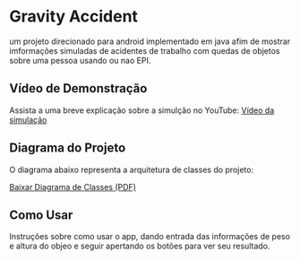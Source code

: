 # Gravity Accident

um projeto direcionado para android implementado em java afim de mostrar imformações simuladas de acidentes de trabalho com quedas de objetos sobre uma pessoa usando ou nao EPI.

## Vídeo de Demonstração

Assista a uma breve explicação sobre a simulção no YouTube:
[Vídeo da simulação](https://www.youtube.com/watch?v=MMTyoqdY-vk&t=6s)

## Diagrama do Projeto

O diagrama abaixo representa a arquitetura de classes do projeto:

[Baixar Diagrama de Classes (PDF)](https://github.com/brieu2332/gravity-accident/blob/master/Diagrama_java.pdf)

## Como Usar

Instruções sobre como usar o app, dando entrada das informações de peso e altura do objeo e seguir apertando os botões para ver seu resultado.



